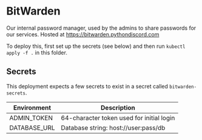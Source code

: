# BitWarden

Our internal password manager, used by the admins to share passwords for our services. Hosted at https://bitwarden.pythondiscord.com

To deploy this, first set up the secrets (see below) and then run `kubectl apply -f .` in this folder.

## Secrets
This deployment expects a few secrets to exist in a secret called `bitwarden-secrets`.


| Environment           | Description                               |
|-----------------------|-------------------------------------------|
| ADMIN_TOKEN           | 64-character token used for initial login |
| DATABASE_URL          | Database string: host://user:pass/db      |
